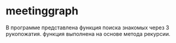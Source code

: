 # meetinggraph
В программе представлена функция поиска знакомых через 3 рукопожатия. функция выполнена на основе метода рекурсии.